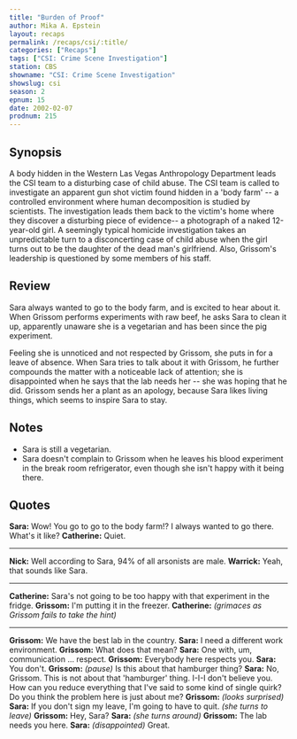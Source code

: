 ```yaml
---
title: "Burden of Proof"
author: Mika A. Epstein
layout: recaps
permalink: /recaps/csi/:title/
categories: ["Recaps"]
tags: ["CSI: Crime Scene Investigation"]
station: CBS
showname: "CSI: Crime Scene Investigation"
showslug: csi
season: 2
epnum: 15
date: 2002-02-07
prodnum: 215
---
```


## Synopsis

A body hidden in the Western Las Vegas Anthropology Department leads the CSI team to a disturbing case of child abuse. The CSI team is called to investigate an apparent gun shot victim found hidden in a 'body farm' -- a controlled environment where human decomposition is studied by scientists. The investigation leads them back to the victim's home where they discover a disturbing piece of evidence-- a photograph of a naked 12-year-old girl. A seemingly typical homicide investigation takes an unpredictable turn to a disconcerting case of child abuse when the girl turns out to be the daughter of the dead man's girlfriend. Also, Grissom's leadership is questioned by some members of his staff.

## Review

Sara always wanted to go to the body farm, and is excited to hear about it. When Grissom performs experiments with raw beef, he asks Sara to clean it up, apparently unaware she is a vegetarian and has been since the pig experiment.

Feeling she is unnoticed and not respected by Grissom, she puts in for a leave of absence. When Sara tries to talk about it with Grissom, he further compounds the matter with a noticeable lack of attention; she is disappointed when he says that the lab needs her -- she was hoping that he did. Grissom sends her a plant as an apology, because Sara likes living things, which seems to inspire Sara to stay.

## Notes

* Sara is still a vegetarian.
* Sara doesn't complain to Grissom when he leaves his blood experiment in the break room refrigerator, even though she isn't happy with it being there.

## Quotes

**Sara:** Wow! You go to go to the body farm!? I always wanted to go there. What's it like?
**Catherine:** Quiet.

- - -

**Nick:** Well according to Sara, 94% of all arsonists are male.
**Warrick:** Yeah, that sounds like Sara.

- - -

**Catherine:** Sara's not going to be too happy with that experiment in the fridge.
**Grissom:** I'm putting it in the freezer.
**Catherine:** _(grimaces as Grissom fails to take the hint)_

- - -

**Grissom:** We have the best lab in the country.
**Sara:** I need a different work environment.
**Grissom:** What does that mean?
**Sara:** One with, um, communication ... respect.
**Grissom:** Everybody here respects you.
**Sara:** You don't.
**Grissom:** _(pause)_ Is this about that hamburger thing?
**Sara:** No, Grissom. This is not about that 'hamburger' thing. I-I-I don't believe you. How can you reduce everything that I've said to some kind of single quirk? Do you think the problem here is just about me?
**Grissom:** _(looks surprised)_
**Sara:** If you don't sign my leave, I'm going to have to quit. _(she turns to leave)_
**Grissom:** Hey, Sara?
**Sara:** _(she turns around)_
**Grissom:** The lab needs you here.
**Sara:** _(disappointed)_ Great.
